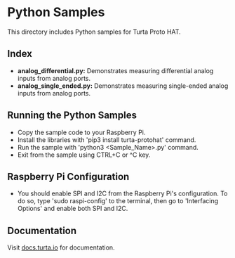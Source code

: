 # Python Samples
This directory includes Python samples for Turta Proto HAT.

## Index
* __analog_differential.py:__ Demonstrates measuring differential analog inputs from analog ports.
* __analog_single_ended.py:__ Demonstrates measuring single-ended analog inputs from analog ports.

## Running the Python Samples
* Copy the sample code to your Raspberry Pi.
* Install the libraries with 'pip3 install turta-protohat' command.
* Run the sample with 'python3 <Sample_Name>.py' command.
* Exit from the sample using CTRL+C or ^C key.

## Raspberry Pi Configuration
* You should enable SPI and I2C from the Raspberry Pi's configuration. To do so, type 'sudo raspi-config' to the terminal, then go to 'Interfacing Options' and enable both SPI and I2C.

## Documentation
Visit [docs.turta.io](https://docs.turta.io) for documentation.
